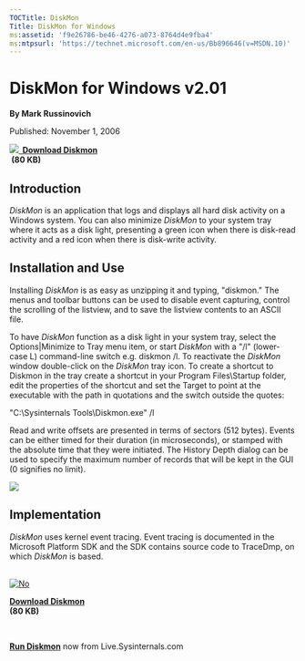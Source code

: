 ```yaml
--- 
TOCTitle: DiskMon
Title: DiskMon for Windows
ms:assetid: 'f9e26786-be46-4276-a073-8764d4e9fba4'
ms:mtpsurl: 'https://technet.microsoft.com/en-us/Bb896646(v=MSDN.10)'
---
```


DiskMon for Windows v2.01
=========================


**By Mark Russinovich**

Published: November 1, 2006

**[![](/media/landing/sysinternals/download_sm.png)
 Download
Diskmon](https://download.sysinternals.com/files/diskmon.zip)  
 (80 KB)**



## Introduction

*DiskMon* is an application that logs and displays all hard disk
activity on a Windows system. You can also minimize *DiskMon* to your
system tray where it acts as a disk light, presenting a green icon when
there is disk-read activity and a red icon when there is disk-write
activity.

## Installation and Use

Installing *DiskMon* is as easy as unzipping it and typing, "diskmon."
The menus and toolbar buttons can be used to disable event capturing,
control the scrolling of the listview, and to save the listview contents
to an ASCII file.

To have *DiskMon* function as a disk light in your system tray, select
the Options|Minimize to Tray menu item, or start *DiskMon* with a "/l"
(lower-case L) command-line switch e.g. diskmon /l. To reactivate the
*DiskMon* window double-click on the *DiskMon* tray icon. To create a
shortcut to Diskmon in the tray create a shortcut in your Program
Files\\Startup folder, edit the properties of the shortcut and set the
Target to point at the executable with the path in quotations and the
switch outside the quotes:

"C:\\Sysinternals Tools\\Diskmon.exe" /l

Read and write offsets are presented in terms of sectors (512 bytes).
Events can be either timed for their duration (in microseconds), or
stamped with the absolute time that they were initiated. The History
Depth dialog can be used to specify the maximum number of records that
will be kept in the GUI (0 signifies no limit).

![](/media/landing/sysinternals/DiskMon.gif)

## Implementation

*DiskMon* uses kernel event tracing. Event tracing is documented in the
Microsoft Platform SDK and the SDK contains source code to TraceDmp, on
which *DiskMon* is based.

[  
![No](/media/landing/sysinternals/download_sm.png "Download")
](https://download.sysinternals.com/files/diskmon.zip)

[**Download Diskmon**  
](https://download.sysinternals.com/files/diskmon.zip)**(80 KB)**

 

[**Run Diskmon**](https://live.sysinternals.com/diskmon.exe) now from
Live.Sysinternals.com

  

